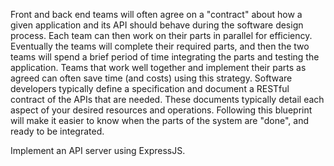 Front and back end teams will often agree on a "contract" about how a given application and its API should behave during the software design process. Each team can then work on their parts in parallel for efficiency. Eventually the teams will complete their required parts, and then the two teams will spend a brief period of time integrating the parts and testing the application.
Teams that work well together and implement their parts as agreed can often save time (and costs) using this strategy.
Software developers typically define a specification and document a RESTful contract of the APIs that are needed. These documents typically detail each aspect of your desired resources and operations. Following this blueprint will make it easier to know when the parts of the system are "done", and ready to be integrated.

Implement an API server using ExpressJS.